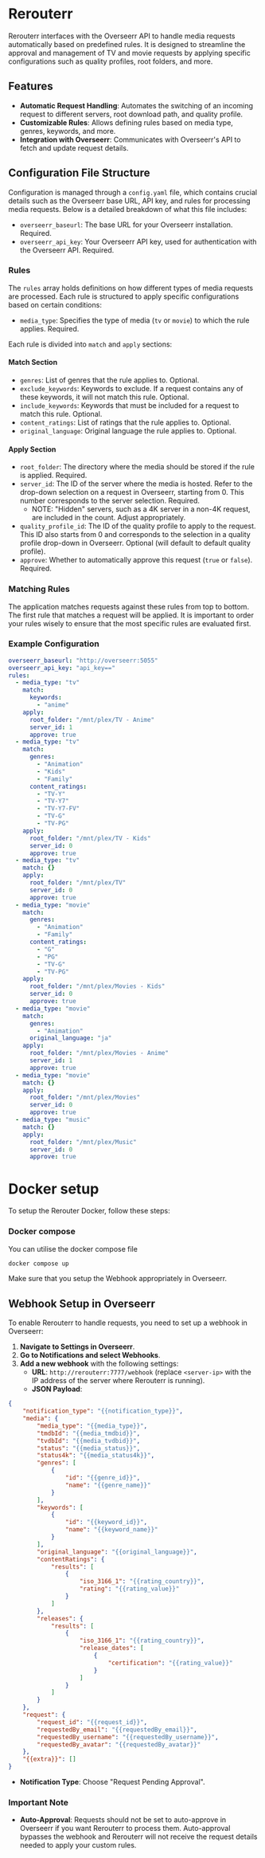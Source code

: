 # Rerouterr

Rerouterr interfaces with the Overseerr API to handle media requests automatically based on predefined rules. It is designed to streamline the approval and management of TV and movie requests by applying specific configurations such as quality profiles, root folders, and more.

## Features

- **Automatic Request Handling**: Automates the switching of an incoming request to different servers, root download path, and quality profile.
- **Customizable Rules**: Allows defining rules based on media type, genres, keywords, and more.
- **Integration with Overseerr**: Communicates with Overseerr's API to fetch and update request details.

## Configuration File Structure

Configuration is managed through a `config.yaml` file, which contains crucial details such as the Overseerr base URL, API key, and rules for processing media requests. Below is a detailed breakdown of what this file includes:

- `overseerr_baseurl`: The base URL for your Overseerr installation. Required.
- `overseerr_api_key`: Your Overseerr API key, used for authentication with the Overseerr API. Required.

### Rules

The `rules` array holds definitions on how different types of media requests are processed. Each rule is structured to apply specific configurations based on certain conditions:

- `media_type`: Specifies the type of media (`tv` or `movie`) to which the rule applies. Required.

Each rule is divided into `match` and `apply` sections:

#### Match Section
- `genres`: List of genres that the rule applies to. Optional.
- `exclude_keywords`: Keywords to exclude. If a request contains any of these keywords, it will not match this rule. Optional.
- `include_keywords`: Keywords that must be included for a request to match this rule. Optional.
- `content_ratings`: List of ratings that the rule applies to. Optional.
- `original_language`: Original language the rule applies to. Optional.

#### Apply Section
- `root_folder`: The directory where the media should be stored if the rule is applied. Required.
- `server_id`: The ID of the server where the media is hosted. Refer to the drop-down selection on a request in Overseerr, starting from 0. This number corresponds to the server selection. Required.
   - NOTE: "Hidden" servers, such as a 4K server in a non-4K request, are included in the count. Adjust appropriately. 
- `quality_profile_id`: The ID of the quality profile to apply to the request. This ID also starts from 0 and corresponds to the selection in a quality profile drop-down in Overseerr. Optional (will default to default quality profile).
- `approve`: Whether to automatically approve this request (`true` or `false`). Required.

### Matching Rules

The application matches requests against these rules from top to bottom. The first rule that matches a request will be applied. It is important to order your rules wisely to ensure that the most specific rules are evaluated first.

### Example Configuration
```yml
overseerr_baseurl: "http://overseerr:5055"
overseerr_api_key: "api_key=="
rules:
  - media_type: "tv"
    match:
      keywords:
        - "anime"
    apply:
      root_folder: "/mnt/plex/TV - Anime"
      server_id: 1
      approve: true
  - media_type: "tv"
    match:
      genres:
        - "Animation"
        - "Kids"
        - "Family"
      content_ratings:
        - "TV-Y"
        - "TV-Y7"
        - "TV-Y7-FV"
        - "TV-G"
        - "TV-PG"
    apply:
      root_folder: "/mnt/plex/TV - Kids"
      server_id: 0
      approve: true
  - media_type: "tv"
    match: {}
    apply:
      root_folder: "/mnt/plex/TV"
      server_id: 0
      approve: true
  - media_type: "movie"
    match:
      genres:
        - "Animation"
        - "Family"
      content_ratings:
        - "G"
        - "PG"
        - "TV-G"
        - "TV-PG"
    apply:
      root_folder: "/mnt/plex/Movies - Kids"
      server_id: 0
      approve: true
  - media_type: "movie"
    match:
      genres:
        - "Animation"
      original_language: "ja"
    apply:
      root_folder: "/mnt/plex/Movies - Anime"
      server_id: 1
      approve: true
  - media_type: "movie"
    match: {}
    apply:
      root_folder: "/mnt/plex/Movies"
      server_id: 0
      approve: true
  - media_type: "music"
    match: {}
    apply:
      root_folder: "/mnt/plex/Music"
      server_id: 0
      approve: true
```
# Docker setup

To setup the Rerouter Docker, follow these steps:

### Docker compose
You can utilise the docker compose file
```bash
docker compose up
```
Make sure that you setup the Webhook appropriately in Overseerr.

## Webhook Setup in Overseerr

To enable Rerouterr to handle requests, you need to set up a webhook in Overseerr:

1. **Navigate to Settings in Overseerr**.
2. **Go to Notifications and select Webhooks**.
3. **Add a new webhook** with the following settings:
   - **URL**: `http://rerouterr:7777/webhook` (replace `<server-ip>` with the IP address of the server where Rerouterr is running).
   - **JSON Payload**:
```json
{
    "notification_type": "{{notification_type}}",
    "media": {
        "media_type": "{{media_type}}",
        "tmdbId": "{{media_tmdbid}}",
        "tvdbId": "{{media_tvdbid}}",
        "status": "{{media_status}}",
        "status4k": "{{media_status4k}}",
        "genres": [
            {
                "id": "{{genre_id}}",
                "name": "{{genre_name}}"
            }
        ],
        "keywords": [
            {
                "id": "{{keyword_id}}",
                "name": "{{keyword_name}}"
            }
        ],
        "original_language": "{{original_language}}",
        "contentRatings": {
            "results": [
                {
                    "iso_3166_1": "{{rating_country}}",
                    "rating": "{{rating_value}}"
                }
            ]
        },
        "releases": {
            "results": [
                {
                    "iso_3166_1": "{{rating_country}}",
                    "release_dates": [
                        {
                            "certification": "{{rating_value}}"
                        }
                    ]
                }
            ]
        }
    },
    "request": {
        "request_id": "{{request_id}}",
        "requestedBy_email": "{{requestedBy_email}}",
        "requestedBy_username": "{{requestedBy_username}}",
        "requestedBy_avatar": "{{requestedBy_avatar}}"
    },
    "{{extra}}": []
}
```
   - **Notification Type**: Choose "Request Pending Approval".

### Important Note

- **Auto-Approval**: Requests should not be set to auto-approve in Overseerr if you want Rerouterr to process them. Auto-approval bypasses the webhook and Rerouterr will not receive the request details needed to apply your custom rules.
